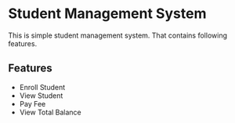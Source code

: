 # Student Management System

This is simple student management system. That contains following features.

## Features

- Enroll Student
- View Student
- Pay Fee
- View Total Balance

